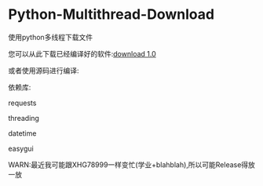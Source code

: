 # Python-Multithread-Download
使用python多线程下载文件

您可以从此下载已经编译好的软件:[download 1.0](https://fatmandj.lanzous.com/i2Egodc0ach)

或者使用源码进行编译:

依赖库:

requests

threading

datetime

easygui


WARN:最近我可能跟XHG78999一样变忙(学业+blahblah),所以可能Release得放一放
